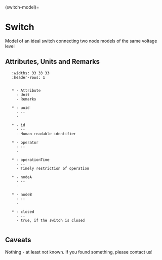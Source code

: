 (switch-model)=

# Switch

Model of an ideal switch connecting two node models of the same voltage level

## Attributes, Units and Remarks

```{list-table}
   :widths: 33 33 33
   :header-rows: 1


   * - Attribute
     - Unit
     - Remarks

   * - uuid
     - --
     -

   * - id
     - --
     - Human readable identifier

   * - operator
     - --
     -

   * - operationTime
     - --
     - Timely restriction of operation

   * - nodeA
     - --
     -

   * - nodeB
     - --
     -

   * - closed
     - --
     - true, if the switch is closed


```

## Caveats

Nothing - at least not known.
If you found something, please contact us!
